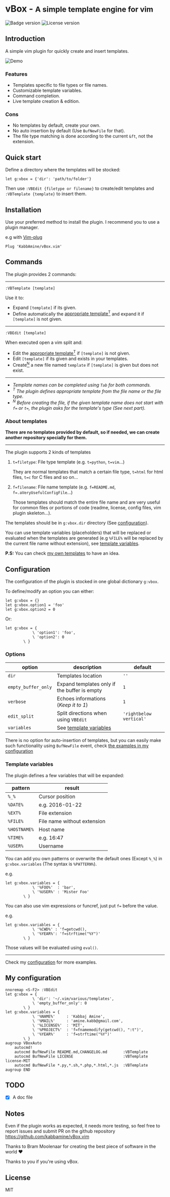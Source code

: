# vBox - <small>A simple template engine for vim</small>

![Badge version](https://img.shields.io/badge/version-0.1.1-blue.svg?style=flat-square "Badge for version")
![License version](https://img.shields.io/badge/license-MIT-blue.svg?style=flat-square "Badge for license")

Introduction
------------

A simple vim plugin for quickly create and insert templates.

![Demo](.img/demo.gif "Use case demo")

### Features

- Templates specific to file types or file names.
- Customizable template variables.
- Command completion.
- Live template creation & edition.

### Cons

- No templates by default, create your own.
- No auto insertion by default (Use `BufNewFile` for that).
- The file type matching is done according to the current `&ft`, not the extension.

Quick start
-----------

Define a directory where the templates will be stocked:

```
let g:vbox = {'dir': 'path/to/folder'}
```

Then use `:VBEdit {filetype or filename}` to create/edit templates and `:VBTemplate {template}` to insert them.

Installation
-----------

Use your preferred method to install the plugin. I recommend you to use a plugin manager.

e.g with [Vim-plug](https://github.com/junegunn/vim-plug)

```
Plug 'KabbAmine/vBox.vim'
```

Commands
--------

The plugin provides 2 commands:

-----------------

```
:VBTemplate [template]
```

Use it to:

- Expand `[template]` if its given.
- Define automatically the [appropriate template<sup>T</sup>](#star) and expand it if `[template]` is not given.

-----------------

```
:VBEdit [template]
```

When executed open a vim split and:

- Edit the [appropriate template<sup>T</sup>]("#star") if `[template]` is not given.
- Edit `[template]` if its given and exists in your templates.
- Create[<sup>N</sup>](#new) a new file named `template` if `[template]` is given but does not exist.

-----------------

- *Template names can be completed using `Tab` for both commands.*
- *<a id="star"><sup>T</sup></a> The plugin defines appropriate template from the file name or the file type.*
- *<a id="new"><sup>N</sup></a> Before creating the file, if the given template name does not start with `f=` or `t=`, the plugin asks for the template's type (See next part).*

### About templates

**There are no templates provided by default, so if needed, we can create another repository specially for them.**

----------------
The plugin supports 2 kinds of templates

1. `t=filetype`: File type template (e.g. `t=python`, `t=vim`...)

	They are normal templates that match a certain file type, `t=html` for html files, `t=c` for C files and so on...

2. `f=filename`: File name template (e.g. `f=README.md`, `f=.aVeryUsefulConfigFile`...)

	Those templates should match the entire file name and are very useful for common files or portions of code (readme, license, config files, vim plugin skeleton...).

The templates should be in `g:vbox.dir` directory (See [configuration](#configuration)).

You can use template variables (placeholders) that will be replaced or evaluated when the templates are generated (e.g `%FILE%` will be replaced by the current file name without extension), see [template variables](#variables).

**P.S:** You can check [my own templates](https://github.com/KabbAmine/myVimFiles/tree/master/various/templates) to have an idea.


Configuration <a id="configuration"></a>
-------------

The configuration of the plugin is stocked in one global dictionary `g:vbox`.

To define/modify an option you can either:

```
let g:vbox = {}
let g:vbox.option1 = 'foo'
let g:vbox.option2 = 0
```

Or:

```
let g:vbox = {
			\ 'option1': 'foo',
			\ 'option2': 0
		\ }
```

### Options

| option                    | description                                         | default                 |
| ------------------------- | --------------------------------------------------- | -------------------     |
| `dir`                     | Templates location                                  | `''`                    |
| `empty_buffer_only`       | Expand templates only if the buffer is empty        | `1`                     |
| `verbose`                 | Echoes informations (*Keep it to 1*)                | `1`                     |
| `edit_split`              | Split directions when using `VBEdit`                | `'rightbelow vertical'` |
| `variables`               | See [template variables](#variables)                |

There is no option for auto-insertion of templates, but you can easily make such functionality using `BufNewFile` event, check [the examples in my configuration](#myconfiguration)

### Template variables <a id="variables"></a>

The plugin defines a few variables that will be expanded:

| pattern                   | result                      |
| ------------------------- | -------------------------   |
| `%_%`                     | Cursor position             |
| `%DATE%`                  | e.g. 2016-01-22             |
| `%EXT%`                   | File extension              |
| `%FILE%`                  | File name without extension |
| `%HOSTNAME%`              | Host name                   |
| `%TIME%`                  | e.g. 16:47                  |
| `%USER%`                  | Username                    |

You can add you own patterns or overwrite the default ones (Except `%_%`) in `g:vbox.variables` (The syntax is `%PATTERN%`).

e.g.

```
let g:vbox.variables = {
			\ '%FOO%'  : 'bar',
			\ '%USER%' : 'Mister Foo'
		\ }
```

You can also use vim expressions or funcref, just put `f=` before the value.

e.g.

```
let g:vbox.variables = {
			\ '%CWD%' : 'f=getcwd(),
			\ '%YEAR%': 'f=strftime("%Y")'
		\ }
```

Those values will be evaluated using `eval()`.

---------------------------

Check my [configuration](#configuration) for more examples.

## My configuration <a id="myconfiguration"></a>

```vim
nnoremap <S-F2> :VBEdit 
let g:vbox = {
			\ 'dir': '~/.vim/various/templates',
			\ 'empty_buffer_only': 0
		\ }
let g:vbox.variables = {
			\ '%NAME%'     : 'Kabbaj Amine',
			\ '%MAIL%'     : 'amine.kabb@gmail.com',
			\ '%LICENSE%'  : 'MIT',
			\ '%PROJECT%'  : 'f=fnamemodify(getcwd(), ":t")',
			\ '%YEAR%'     : 'f=strftime("%Y")'
		\ }
augroup VBoxAuto
	autocmd!
	autocmd BufNewFile README.md,CHANGELOG.md       :VBTemplate
	autocmd BufNewFile LICENSE                      :VBTemplate license-MIT
	autocmd BufNewFile *.py,*.sh,*.php,*.html,*.js  :VBTemplate
augroup END
```

## TODO

- [x] A doc file

## Notes

Even if the plugin works as expected, it needs more testing, so feel free to report issues and submit PR on the github repository https://github.com/kabbamine/vBox.vim

Thanks to Bram Moolenaar for creating the best piece of software in the world :heart:

Thanks to you if you're using vBox.

## License

MIT
